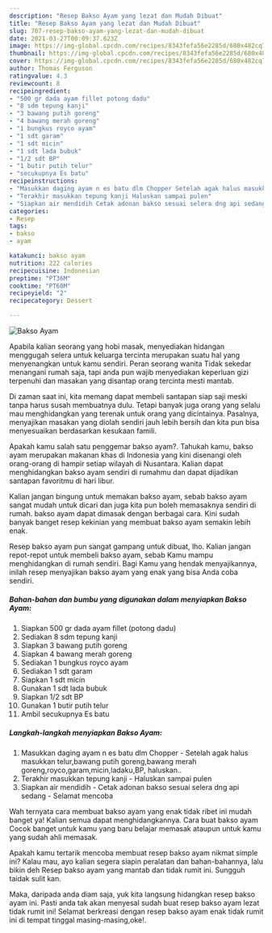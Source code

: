 ```yaml
---
description: "Resep Bakso Ayam yang lezat dan Mudah Dibuat"
title: "Resep Bakso Ayam yang lezat dan Mudah Dibuat"
slug: 707-resep-bakso-ayam-yang-lezat-dan-mudah-dibuat
date: 2021-03-27T00:09:37.623Z
image: https://img-global.cpcdn.com/recipes/8343fefa56e2285d/680x482cq70/bakso-ayam-foto-resep-utama.jpg
thumbnail: https://img-global.cpcdn.com/recipes/8343fefa56e2285d/680x482cq70/bakso-ayam-foto-resep-utama.jpg
cover: https://img-global.cpcdn.com/recipes/8343fefa56e2285d/680x482cq70/bakso-ayam-foto-resep-utama.jpg
author: Thomas Ferguson
ratingvalue: 4.3
reviewcount: 8
recipeingredient:
- "500 gr dada ayam fillet potong dadu"
- "8 sdm tepung kanji"
- "3 bawang putih goreng"
- "4 bawang merah goreng"
- "1 bungkus royco ayam"
- "1 sdt garam"
- "1 sdt micin"
- "1 sdt lada bubuk"
- "1/2 sdt BP"
- "1 butir putih telur"
- "secukupnya Es batu"
recipeinstructions:
- "Masukkan daging ayam n es batu dlm Chopper Setelah agak halus masukkan telur,bawang putih goreng,bawang merah goreng,royco,garam,micin,ladaku,BP, haluskan.."
- "Terakhir masukkan tepung kanji Haluskan sampai pulen"
- "Siapkan air mendidih Cetak adonan bakso sesuai selera dng api sedang Selamat mencoba"
categories:
- Resep
tags:
- bakso
- ayam

katakunci: bakso ayam 
nutrition: 222 calories
recipecuisine: Indonesian
preptime: "PT36M"
cooktime: "PT60M"
recipeyield: "2"
recipecategory: Dessert

---
```



![Bakso Ayam](https://img-global.cpcdn.com/recipes/8343fefa56e2285d/680x482cq70/bakso-ayam-foto-resep-utama.jpg)

Apabila kalian seorang yang hobi masak, menyediakan hidangan menggugah selera untuk keluarga tercinta merupakan suatu hal yang menyenangkan untuk kamu sendiri. Peran seorang  wanita Tidak sekedar menangani rumah saja, tapi anda pun wajib menyediakan keperluan gizi terpenuhi dan masakan yang disantap orang tercinta mesti mantab.

Di zaman  saat ini, kita memang dapat membeli santapan siap saji meski tanpa harus susah membuatnya dulu. Tetapi banyak juga orang yang selalu mau menghidangkan yang terenak untuk orang yang dicintainya. Pasalnya, menyajikan masakan yang diolah sendiri jauh lebih bersih dan kita pun bisa menyesuaikan berdasarkan kesukaan famili. 



Apakah kamu salah satu penggemar bakso ayam?. Tahukah kamu, bakso ayam merupakan makanan khas di Indonesia yang kini disenangi oleh orang-orang di hampir setiap wilayah di Nusantara. Kalian dapat menghidangkan bakso ayam sendiri di rumahmu dan dapat dijadikan santapan favoritmu di hari libur.

Kalian jangan bingung untuk memakan bakso ayam, sebab bakso ayam sangat mudah untuk dicari dan juga kita pun boleh memasaknya sendiri di rumah. bakso ayam dapat dimasak dengan berbagai cara. Kini sudah banyak banget resep kekinian yang membuat bakso ayam semakin lebih enak.

Resep bakso ayam pun sangat gampang untuk dibuat, lho. Kalian jangan repot-repot untuk membeli bakso ayam, sebab Kamu mampu menghidangkan di rumah sendiri. Bagi Kamu yang hendak menyajikannya, inilah resep menyajikan bakso ayam yang enak yang bisa Anda coba sendiri.

<!--inarticleads1-->

##### Bahan-bahan dan bumbu yang digunakan dalam menyiapkan Bakso Ayam:

1. Siapkan 500 gr dada ayam fillet (potong dadu)
1. Sediakan 8 sdm tepung kanji
1. Siapkan 3 bawang putih goreng
1. Siapkan 4 bawang merah goreng
1. Sediakan 1 bungkus royco ayam
1. Sediakan 1 sdt garam
1. Siapkan 1 sdt micin
1. Gunakan 1 sdt lada bubuk
1. Siapkan 1/2 sdt BP
1. Gunakan 1 butir putih telur
1. Ambil secukupnya Es batu




<!--inarticleads2-->

##### Langkah-langkah menyiapkan Bakso Ayam:

1. Masukkan daging ayam n es batu dlm Chopper - Setelah agak halus masukkan telur,bawang putih goreng,bawang merah goreng,royco,garam,micin,ladaku,BP, haluskan..
1. Terakhir masukkan tepung kanji - Haluskan sampai pulen
1. Siapkan air mendidih - Cetak adonan bakso sesuai selera dng api sedang - Selamat mencoba




Wah ternyata cara membuat bakso ayam yang enak tidak ribet ini mudah banget ya! Kalian semua dapat menghidangkannya. Cara buat bakso ayam Cocok banget untuk kamu yang baru belajar memasak ataupun untuk kamu yang sudah ahli memasak.

Apakah kamu tertarik mencoba membuat resep bakso ayam nikmat simple ini? Kalau mau, ayo kalian segera siapin peralatan dan bahan-bahannya, lalu bikin deh Resep bakso ayam yang mantab dan tidak rumit ini. Sungguh taidak sulit kan. 

Maka, daripada anda diam saja, yuk kita langsung hidangkan resep bakso ayam ini. Pasti anda tak akan menyesal sudah buat resep bakso ayam lezat tidak rumit ini! Selamat berkreasi dengan resep bakso ayam enak tidak rumit ini di tempat tinggal masing-masing,oke!.

